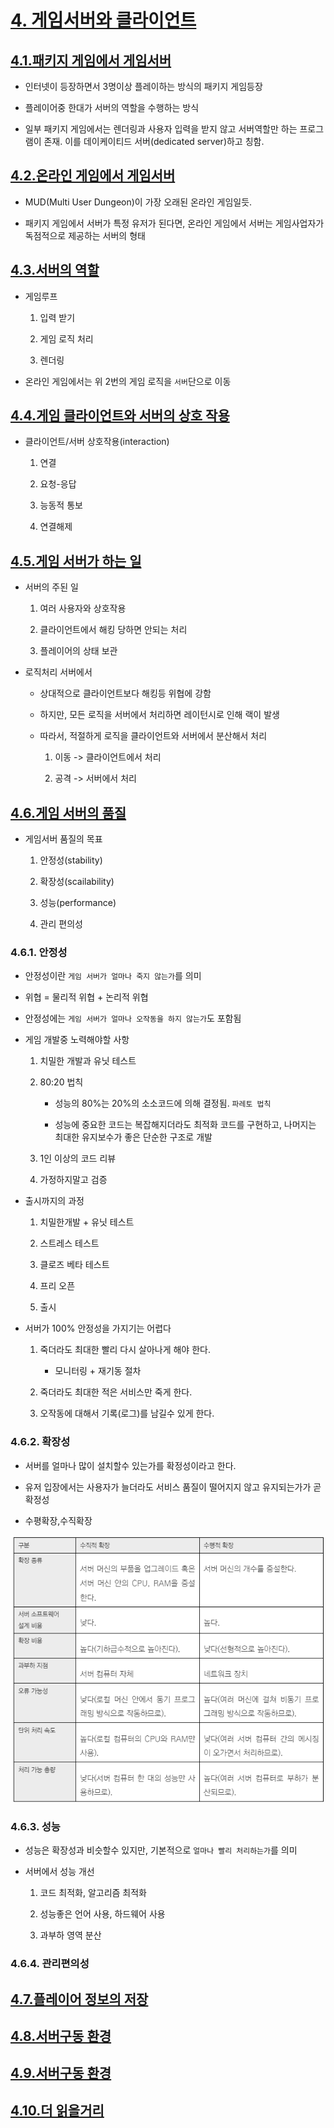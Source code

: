 # [4. 게임서버와 클라이언트](https://thebook.io/006884/0228/)

## [4.1.패키지 게임에서 게임서버](https://thebook.io/006884/0229/)

* 인터넷이 등장하면서 3명이상 플레이하는 방식의 패키지 게임등장

* 플레이어중 한대가 서버의 역할을 수행하는 방식

* 일부 패키지 게임에서는 렌더링과 사용자 입력을 받지 않고 서버역할만 하는 프로그램이 존재. 이를 데이케이티드 서버(dedicated server)하고 칭함.

## [4.2.온라인 게임에서 게임서버](https://thebook.io/006884/0232/)

* MUD(Multi User Dungeon)이 가장 오래된 온라인 게임일듯.

* 패키지 게임에서 서버가 특정 유저가 된다면, 온라인 게임에서 서버는 게임사업자가 독점적으로 제공하는 서버의 형태

## [4.3.서버의 역할](https://thebook.io/006884/0234/)

* 게임루프

    1) 입력 받기

    2) 게임 로직 처리

    3) 렌더링

* 온라인 게임에서는 위 2번의 게임 로직을 `서버`단으로 이동

## [4.4.게임 클라이언트와 서버의 상호 작용](https://thebook.io/006884/0236/)

* 클라이언트/서버 상호작용(interaction)

    1) 연결

    2) 요청-응답

    3) 능동적 통보

    4) 연결해제


## [4.5.게임 서버가 하는 일](https://thebook.io/006884/0238/)

* 서버의 주된 일

    1) 여러 사용자와 상호작용

    2) 클라이언트에서 해킹 당하면 안되는 처리

    3) 플레이어의 상태 보관

* 로직처리 서버에서

    * 상대적으로 클라이언트보다 해킹등 위협에 강함

    * 하지만, 모든 로직을 서버에서 처리하면 레이턴시로 인해 랙이 발생

    * 따라서, 적절하게 로직을 클라이언트와 서버에서 분산해서 처리

        1) 이동 -> 클라이언트에서 처리

        2) 공격 -> 서버에서 처리


## [4.6.게임 서버의 품질](https://thebook.io/006884/0242/)

* 게임서버 품질의 목표

    1) 안정성(stability)

    2) 확장성(scailability)

    3) 성능(performance)

    4) 관리 편의성

### 4.6.1. 안정성

* 안정성이란 `게임 서버가 얼마나 죽지 않는가`를 의미

* 위협 = 물리적 위협 + 논리적 위협

* 안정성에는 `게임 서버가 얼마나 오작동을 하지 않는가`도 포함됨

* 게임 개발중 노력해야할 사항

    1) 치밀한 개발과 유닛 테스트

    2) 80:20 법칙

        * 성능의 80%는 20%의 소소코드에 의해 결정됨. `파레토 법칙`

        * 성능에 중요한 코드는 복잡해지더라도 최적화 코드를 구현하고, 나머지는 최대한 유지보수가 좋은 단순한 구조로 개발

    3) 1인 이상의 코드 리뷰

    4) 가정하지말고 검증

* 출시까지의 과정

    1) 치밀한개발 + 유닛 테스트

    2) 스트레스 테스트

    3) 클로즈 베타 테스트

    4) 프리 오픈

    5) 출시

* 서버가 100% 안정성을 가지기는 어렵다

    1) 죽더라도 최대한 빨리 다시 살아나게 해야 한다.

        * 모니터링 + 재기동 절차

    2) 죽더라도 최대한 적은 서비스만 죽게 한다.

    3) 오작동에 대해서 기록(로그)를 남길수 있게 한다.


### 4.6.2. 확장성

* 서버를 얼마나 많이 설치할수 있는가를 확정성이라고 한다.

* 유저 입장에서는 사용자가 늘더라도 서비스 품질이 떨어지지 않고 유지되는가가 곧 확정성

* 수평확장,수직확장

![수평확장,수직확장](/2023.03-%EA%B2%8C%EC%9E%84_%EC%84%9C%EB%B2%84_%ED%94%84%EB%A1%9C%EA%B7%B8%EB%9E%98%EB%B0%8D_%EA%B5%90%EA%B3%BC%EC%84%9C/04.%EA%B2%8C%EC%9E%84%EC%84%9C%EB%B2%84%EC%99%80%20%ED%81%B4%EB%9D%BC%EC%9D%B4%EC%96%B8%ED%8A%B8/picture1.png)

### 4.6.3. 성능

* 성능은 확장성과 비슷할수 있지만, 기본적으로 `얼마나 빨리 처리하는가`를 의미

* 서버에서 성능 개선

    1) 코드 최적화, 알고리즘 최적화

    2) 성능좋은 언어 사용, 하드웨어 사용

    3) 과부하 영역 분산

### 4.6.4. 관리편의성

## [4.7.플레이어 정보의 저장](https://thebook.io/006884/0265/)

## [4.8.서버구동 환경](https://thebook.io/006884/0270/)

## [4.9.서버구동 환경](https://thebook.io/006884/0278/)

## [4.10.더 읽을거리](https://www.inven.co.kr/webzine/news/?news=42073)